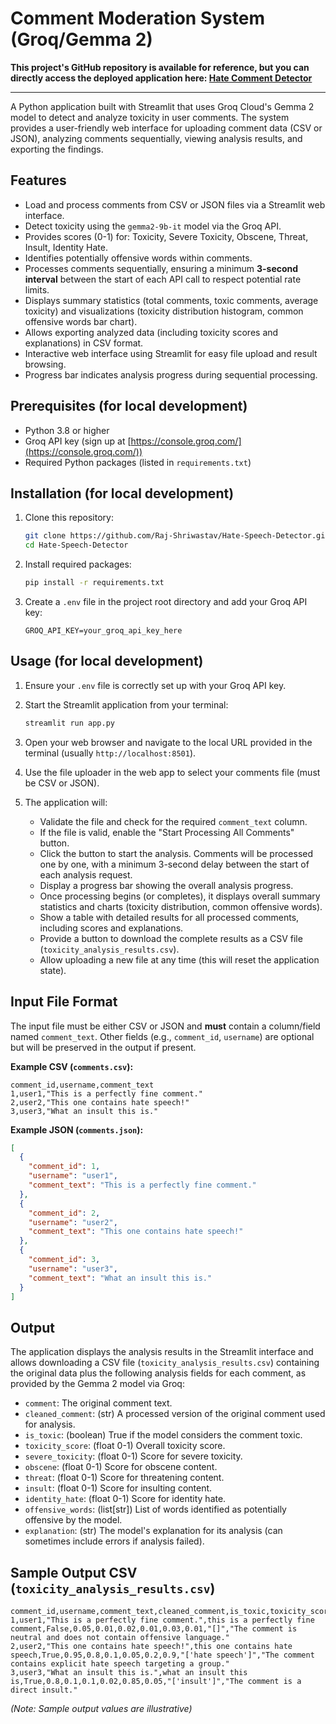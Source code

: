 # Comment Moderation System (Groq/Gemma 2)

**This project's GitHub repository is available for reference, but you can directly access the deployed application here: [Hate Comment Detector](https://hate-comment-detector.streamlit.app/)**

---

A Python application built with Streamlit that uses Groq Cloud's Gemma 2 model to detect and analyze toxicity in user comments. The system provides a user-friendly web interface for uploading comment data (CSV or JSON), analyzing comments sequentially, viewing analysis results, and exporting the findings.

## Features

-   Load and process comments from CSV or JSON files via a Streamlit web interface.
-   Detect toxicity using the `gemma2-9b-it` model via the Groq API.
-   Provides scores (0-1) for: Toxicity, Severe Toxicity, Obscene, Threat, Insult, Identity Hate.
-   Identifies potentially offensive words within comments.
-   Processes comments sequentially, ensuring a minimum **3-second interval** between the start of each API call to respect potential rate limits.
-   Displays summary statistics (total comments, toxic comments, average toxicity) and visualizations (toxicity distribution histogram, common offensive words bar chart).
-   Allows exporting analyzed data (including toxicity scores and explanations) in CSV format.
-   Interactive web interface using Streamlit for easy file upload and result browsing.
-   Progress bar indicates analysis progress during sequential processing.

## Prerequisites (for local development)

-   Python 3.8 or higher
-   Groq API key (sign up at [https://console.groq.com/](https://console.groq.com/))
-   Required Python packages (listed in `requirements.txt`)

## Installation (for local development)

1.  Clone this repository:
    ```bash
    git clone https://github.com/Raj-Shriwastav/Hate-Speech-Detector.git
    cd Hate-Speech-Detector
    ```

2.  Install required packages:
    ```bash
    pip install -r requirements.txt
    ```

3.  Create a `.env` file in the project root directory and add your Groq API key:
    ```dotenv
    GROQ_API_KEY=your_groq_api_key_here
    ```

## Usage (for local development)

1.  Ensure your `.env` file is correctly set up with your Groq API key.

2.  Start the Streamlit application from your terminal:
    ```bash
    streamlit run app.py
    ```

3.  Open your web browser and navigate to the local URL provided in the terminal (usually `http://localhost:8501`).

4.  Use the file uploader in the web app to select your comments file (must be CSV or JSON).

5.  The application will:
    *   Validate the file and check for the required `comment_text` column.
    *   If the file is valid, enable the "Start Processing All Comments" button.
    *   Click the button to start the analysis. Comments will be processed one by one, with a minimum 3-second delay between the start of each analysis request.
    *   Display a progress bar showing the overall analysis progress.
    *   Once processing begins (or completes), it displays overall summary statistics and charts (toxicity distribution, common offensive words).
    *   Show a table with detailed results for all processed comments, including scores and explanations.
    *   Provide a button to download the complete results as a CSV file (`toxicity_analysis_results.csv`).
    *   Allow uploading a new file at any time (this will reset the application state).

## Input File Format

The input file must be either CSV or JSON and **must** contain a column/field named `comment_text`. Other fields (e.g., `comment_id`, `username`) are optional but will be preserved in the output if present.

**Example CSV (`comments.csv`):**
```csv
comment_id,username,comment_text
1,user1,"This is a perfectly fine comment."
2,user2,"This one contains hate speech!"
3,user3,"What an insult this is."
```

**Example JSON (`comments.json`):**
```json
[
  {
    "comment_id": 1,
    "username": "user1",
    "comment_text": "This is a perfectly fine comment."
  },
  {
    "comment_id": 2,
    "username": "user2",
    "comment_text": "This one contains hate speech!"
  },
  {
    "comment_id": 3,
    "username": "user3",
    "comment_text": "What an insult this is."
  }
]
```

## Output

The application displays the analysis results in the Streamlit interface and allows downloading a CSV file (`toxicity_analysis_results.csv`) containing the original data plus the following analysis fields for each comment, as provided by the Gemma 2 model via Groq:

-   `comment`: The original comment text.
-   `cleaned_comment`: (str) A processed version of the original comment used for analysis.
-   `is_toxic`: (boolean) True if the model considers the comment toxic.
-   `toxicity_score`: (float 0-1) Overall toxicity score.
-   `severe_toxicity`: (float 0-1) Score for severe toxicity.
-   `obscene`: (float 0-1) Score for obscene content.
-   `threat`: (float 0-1) Score for threatening content.
-   `insult`: (float 0-1) Score for insulting content.
-   `identity_hate`: (float 0-1) Score for identity hate.
-   `offensive_words`: (list[str]) List of words identified as potentially offensive by the model.
-   `explanation`: (str) The model's explanation for its analysis (can sometimes include errors if analysis failed).

## Sample Output CSV (`toxicity_analysis_results.csv`)

```csv
comment_id,username,comment_text,cleaned_comment,is_toxic,toxicity_score,severe_toxicity,obscene,threat,insult,identity_hate,offensive_words,explanation
1,user1,"This is a perfectly fine comment.",this is a perfectly fine comment,False,0.05,0.01,0.02,0.01,0.03,0.01,"[]","The comment is neutral and does not contain offensive language."
2,user2,"This one contains hate speech!",this one contains hate speech,True,0.95,0.8,0.1,0.05,0.2,0.9,"['hate speech']","The comment contains explicit hate speech targeting a group."
3,user3,"What an insult this is.",what an insult this is,True,0.8,0.1,0.1,0.02,0.85,0.05,"['insult']","The comment is a direct insult."
```

*(Note: Sample output values are illustrative)*
